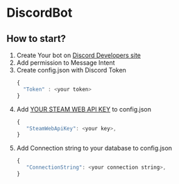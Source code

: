 # DiscordBot
## How to start?
1. Create Your bot on [Discord Developers site](https://discord.com/developers/applications)
2. Add permission to Message Intent
3. Create config.json with Discord Token
    ```javascript
    {
      "Token" : <your token>
    }
    ```
4. Add [YOUR STEAM WEB API KEY](https://steamcommunity.com/dev) to config.json
    ```javascript
    {
       "SteamWebApiKey": <your key>,
    }
    ```
5. Add Connection string to your database to config.json
    ```javascript
    {
       "ConnectionString": <your connection string>,
    }
    ```
